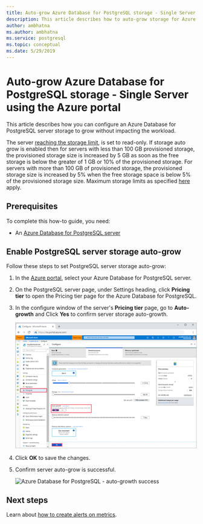 ```yaml
---
title: Auto-grow Azure Database for PostgreSQL storage - Single Server using Azure portal
description: This article describes how to auto-grow storage for Azure Database for PostgreSQL - Single Server using the Azure portal.
author: ambhatna
ms.author: ambhatna
ms.service: postgresql
ms.topic: conceptual
ms.date: 5/29/2019
---
```

# Auto-grow Azure Database for PostgreSQL storage - Single Server using the Azure portal
This article describes how you can configure an Azure Database for PostgreSQL server storage to grow without impacting the workload.

The server [reaching the storage limit](https://docs.microsoft.com/en-us/azure/postgresql/concepts-pricing-tiers#reaching-the-storage-limit), is set to read-only. If storage auto grow is enabled then for servers with less than 100 GB provisioned storage, the provisioned storage size is increased by 5 GB as soon as the free storage is below the greater of 1 GB or 10% of the provisioned storage. For servers with more than 100 GB of provisioned storage, the provisioned storage size is increased by 5% when the free storage space is below 5% of the provisioned storage size. Maximum storage limits as specified [here](https://docs.microsoft.com/en-us/azure/postgresql/concepts-pricing-tiers#storage) apply.

## Prerequisites
To complete this how-to guide, you need:
- An [Azure Database for PostgreSQL server](quickstart-create-server-database-portal.md)

## Enable PostgreSQL server storage auto-grow 

Follow these steps to set PostgreSQL server storage auto-grow:

1. In the [Azure portal](https://portal.azure.com/), select your Azure Database for PostgreSQL server.

2. On the PostgreSQL server page, under Settings heading, click **Pricing tier** to open the Pricing tier page for the Azure Database for PostgreSQL.

3. In the configure window of the server's **Pricing tier** page, go to **Auto-growth** and Click **Yes** to confirm server storage auto-growth.

    ![Azure Database for PostgreSQL - Settings_Pricing_tier - Auto-growth](./media/howto-auto-grow-storage-portal/3-auto-grow.png)

4. Click **OK** to save the changes.

5. Confirm server auto-grow is successful.

    ![Azure Database for PostgreSQL - auto-growth success](./media/howto-auto-grow-storage-portal/5-auto-grow-success.png)

## Next steps

Learn about [how to create alerts on metrics](howto-alert-on-metric.md).
